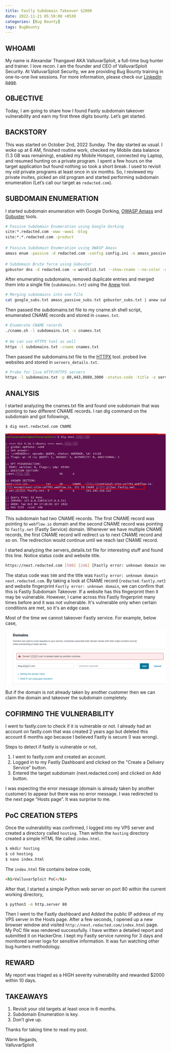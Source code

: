 ```yaml
---
title: Fastly Subdomain Takeover $2000
date: 2022-11-21 05:59:00 +0530
categories: [Bug Bounty]
tags: BugBounty
---
```

## WHOAMI
My name is Alexandar Thangavel AKA ValluvarSploit, a full-time bug hunter and trainer. I love recon. I am the founder and CEO of ValluvarSploit Security. At ValluvarSploit Security, we are providing Bug Bounty training in  one-to-one live sessions. For more information, please check our [LinkedIn page](https://www.linkedin.com/company/valluvarsploit-security).

## OBJECTIVE
Today, I am going to share how I found Fastly subdomain takeover vulnerability and earn my first three digits bounty. Let’s get started.

## BACKSTORY
This was started on October 2nd, 2022 Sunday. The day started as usual. I woke up at 6 AM, finished routine work, checked my Mobile data balance (1.3 GB was remaining), enabled my Mobile Hotspot, connected my Laptop, and resumed hunting on a private program. I spent a few hours on the target application but found nothing so took a short break. I used to revisit my old private programs at least once in six months. So, I reviewed my private invites, picked an old program and started performing subdomain enumeration (Let’s call our target as `redacted.com`).

## SUBDOMAIN ENUMERATION
I started subdomain enumeration with Google Dorking, [OWASP Amass](https://github.com/OWASP/Amass) and [Gobuster](https://github.com/OJ/gobuster) tools.

```bash
# Passive Subdomain Enumeration using Google Dorking
site:*.redacted.com -www -www1 -blog
site:*.*.redacted.com -product

# Passive Subdomain Enumeration using OWASP Amass
amass enum -passive -d redacted.com -config config.ini -o amass_passive_subs.txt

# Subdomain Brute force using Gobuster
gobuster dns -d redacted.com -w wordlist.txt --show-cname --no-color -o gobuster_subs.txt
```

After enumerating subdomains, removed duplicate entries and merged them into a single file (`subdomains.txt`) using the [Anew](https://github.com/tomnomnom/anew) tool.

```bash
# Merging subdomains into one file
cat google_subs.txt amass_passive_subs.txt gobuster_subs.txt | anew subdomains.txt
```

Then passed the subdomains.txt file to my cname.sh shell script, enumerated CNAME records and stored in `cnames.txt`. 

```bash
# Enumerate CNAME records
./cname.sh -l subdomains.txt -o cnames.txt

# We can use HTTPX tool as well
httpx -l subdomains.txt -cname cnames.txt
```

Then passed the subdomains.txt file to the [HTTPX](https://github.com/projectdiscovery/httpx) tool. probed live websites and stored in `servers_details.txt`.

```bash
# Probe for live HTTP/HTTPS servers
httpx -l subdomains.txt -p 80,443,8080,3000 -status-code -title -o servers_details.txt
```

## ANALYSIS
I started analyzing the cnames.txt file and found one subdomain that was pointing to two different CNAME records. I ran dig command on the subdomain and got followings,

```bash
$ dig next.redacted.com CNAME
```

![dig command](/assets/posts_assets/2022-04-07-Meow/fastly_subdomain_takeover_dig_command.png)

This subdomain had two CNAME records. The first CNAME record was pointing to `webflow.io` domain and the second CNAME record was pointing to `fastly.net` (Fastly Service) domain. Whenever we have multiple CNAME records, the first CNAME record will redirect us to next CNAME record and so on. The redirection would continue until we reach last CNAME record.

I started analyzing the servers_details.txt file for interesting stuff and found this line. Notice status code and website title.

```bash
https://next.redacted.com [500] [246] [Fastly error: unknown domain next.redacted.com]
```

The status code was `500` and the title was `Fastly error: unknown domain next.redacted.com`. By taking a look at CNAME record (`redacted.fastly.net`) and website fingerprint `Fastly error: unknown domain`, we can confirm that this is Fastly Subdomain Takeover. If a website has this fingerprint then it may be vulnerable. However, I came across this Fastly fingerprint many times before and it was not vulnerable. It's vulnerable only when certain conditions are met, so it's an edge case.

Most of the time we cannot takeover Fastly service. For example, below case,

![dig command](/assets/posts_assets/2022-04-07-Meow/fastly_subdomain_takeover_fastly_error.png)

But if the domain is not already taken by another customer then we can claim the domain and takeover the subdomain completely.

## COFIRMING THE VULNERABILITY
I went to fastly.com to check if it is vulnerable or not.  I already had an account on fastly.com that was created 2 years ago but deleted this account 6 months ago because I believed Fastly is secure (I was wrong).

Steps to detect if fastly is vulnerable or not,
1. I went to fastly.com and created an account.
2. Logged in to my Fastly Dashboard and clicked on the "Create a Delivery Service" button.
3. Entered the target subdomain (next.redacted.com) and clicked on Add button.

I was expecting the error message (domain is already taken by another customer) to appear but there was no error message. I was redirected to the next page “Hosts page”. It was surprise to me.

## PoC CREATION STEPS
Once the vulnerability was confirmed, I logged into my VPS server and created a directory called `hosting`. Then within the `hosting` directory created a simple HTML file called `index.html`.

```bash
$ mkdir hosting
$ cd hosting
$ nano index.html
```

The `index.html` file contains below code,

```html
<h1>ValluvarSploit PoC</h1>
```

After that, I started a simple Python web server on port 80 within the current working directory,

```bash
$ python3 -m http.server 80
```

Then I went to the Fastly dashboard and Added the public IP address of my VPS server in the Hosts page. After a few seconds, I opened up a new browser window and visited `http://next.redacted.com/index.html` page. My PoC file was rendered successfully. I have written a detailed report and submitted it on HackerOne. I kept my Fastly service running for 3 days and monitored server logs for sensitive information. It was fun watching other bug hunters methodology.

## REWARD
My report was triaged as a HIGH severity vulnerability and rewarded $2000 within 10 days.

## TAKEAWAYS
1. Revisit your old targets at least once in 6 months.
2. Subdomain Enumeration is key.
3. Don’t give up.

Thanks for taking time to read my post.

Warm Regards,  
ValluvarSploit
